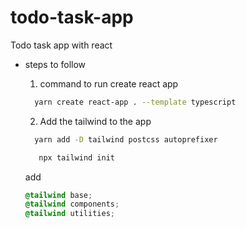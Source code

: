 # todo-task-app
Todo task app with react


- steps to follow

  1. command to run create react app
    ```bash
      yarn create react-app . --template typescript
    ```
  2. Add the tailwind to the app
    ``` bash
      yarn add -D tailwind postcss autoprefixer
    ```
    ```bash
       npx tailwind init
    ```
    add
    ```css
    @tailwind base;
    @tailwind components;
    @tailwind utilities;
    ```
